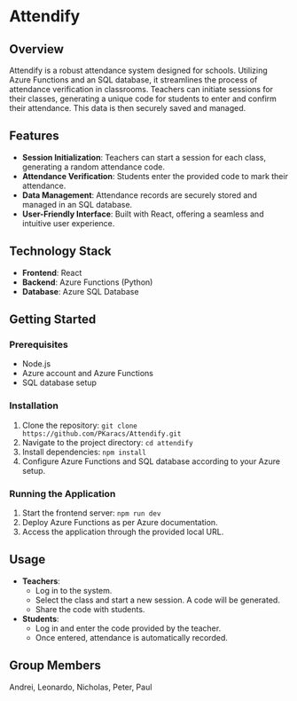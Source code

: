 # Attendify

## Overview
Attendify is a robust attendance system designed for schools. Utilizing Azure Functions and an SQL database, it streamlines the process of attendance verification in classrooms. Teachers can initiate sessions for their classes, generating a unique code for students to enter and confirm their attendance. This data is then securely saved and managed.

## Features
- **Session Initialization**: Teachers can start a session for each class, generating a random attendance code.
- **Attendance Verification**: Students enter the provided code to mark their attendance.
- **Data Management**: Attendance records are securely stored and managed in an SQL database.
- **User-Friendly Interface**: Built with React, offering a seamless and intuitive user experience.

## Technology Stack
- **Frontend**: React
- **Backend**: Azure Functions (Python)
- **Database**: Azure SQL Database

## Getting Started

### Prerequisites
- Node.js
- Azure account and Azure Functions
- SQL database setup

### Installation
1. Clone the repository: `git clone https://github.com/PKaracs/Attendify.git`
2. Navigate to the project directory: `cd attendify`
3. Install dependencies: `npm install`
4. Configure Azure Functions and SQL database according to your Azure setup.

### Running the Application
1. Start the frontend server: `npm run dev`
2. Deploy Azure Functions as per Azure documentation.
3. Access the application through the provided local URL.

## Usage
- **Teachers**:
  - Log in to the system.
  - Select the class and start a new session. A code will be generated.
  - Share the code with students.
- **Students**:
  - Log in and enter the code provided by the teacher.
  - Once entered, attendance is automatically recorded.


## Group Members
Andrei, Leonardo, Nicholas, Peter, Paul
